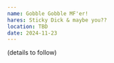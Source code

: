 ```yaml
---
name: Gobble Gobble MF'er!
hares: Sticky Dick & maybe you??
location: TBD
date: 2024-11-23
---
```


(details to follow)
